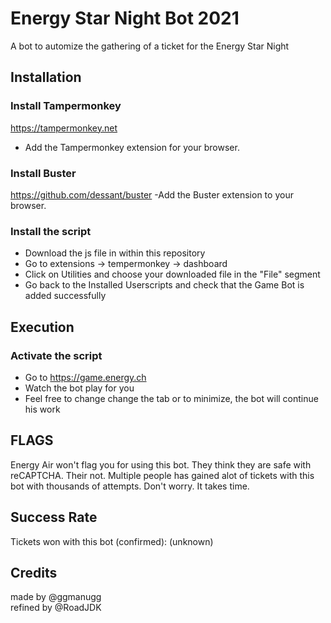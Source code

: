 # Energy Star Night Bot 2021

A bot to automize the gathering of a ticket for the Energy Star Night

## Installation

### Install Tampermonkey
https://tampermonkey.net  
- Add the Tampermonkey extension for your browser.  

### Install Buster
https://github.com/dessant/buster
-Add the Buster extension to your browser.

### Install the script
- Download the js file in within this repository
- Go to extensions -> tempermonkey -> dashboard
- Click on Utilities and choose your downloaded file in the "File" segment
- Go back to the Installed Userscripts and check that the Game Bot is added successfully

## Execution

### Activate the script
- Go to https://game.energy.ch
- Watch the bot play for you
- Feel free to change change the tab or to minimize, the bot will continue his work

## FLAGS
Energy Air won't flag you for using this bot.
They think they are safe with reCAPTCHA. Their not.
Multiple people has gained alot of tickets with this bot with thousands of attempts.
Don't worry. It takes time.

## Success Rate
Tickets won with this bot (confirmed): (unknown)

## Credits

made by @ggmanugg  
refined by @RoadJDK
